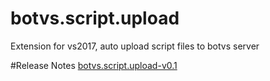# botvs.script.upload
Extension for vs2017, auto upload script files to botvs server

#Release Notes
[botvs.script.upload-v0.1](https://github.com/j9kkk/botvs.script.upload/blob/master/Release/botvs.script.upload-v0.1.vsix)